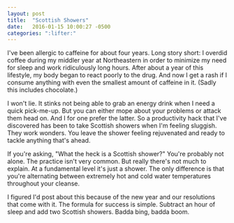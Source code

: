 ```yaml
---
layout: post
title:  "Scottish Showers"
date:   2016-01-15 10:00:27 -0500
categories: ":lifter:"
---
```


<p>I've been allergic to caffeine for about four years. Long story short: I overdid coffee during my middler year at Northeastern in order to minimize my need for sleep and work ridiculously long hours. After about a year of this lifestyle, my body began to react poorly to the drug. And now I get a rash if I consume anything with even the smallest amount of caffeine in it. (Sadly this includes chocolate.)</p>

<p>I won't lie. It stinks not being able to grab an energy drink when I need a quick pick-me-up. But you can either mope about your problems or attack them head on. And I for one prefer the latter. So a productivity hack that I've discovered has been to take Scottish showers when I'm feeling sluggish. They work wonders. You leave the shower feeling rejuvenated and ready to tackle anything that's ahead.</p> 

<p>If you're asking, "What the heck is a Scottish shower?" You're probably not alone. The practice isn't very common. But really there's not much to explain. At a fundamental level it's just a shower. The only difference is that you're alternating between extremely hot and cold water temperatures throughout your cleanse.</p>

<p>I figured I'd post about this because of the new year and our resolutions that come with it. The formula for success is simple. Subtract an hour of sleep and add two Scottish showers. Badda bing, badda boom.</p>
